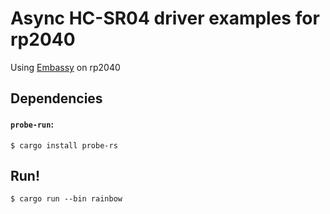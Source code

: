 # Async HC-SR04 driver examples for rp2040

Using [Embassy](https://github.com/embassys-rs/embassy) on rp2040

## Dependencies

#### `probe-run`:

```console
$ cargo install probe-rs
```

## Run!

```console
$ cargo run --bin rainbow
```
